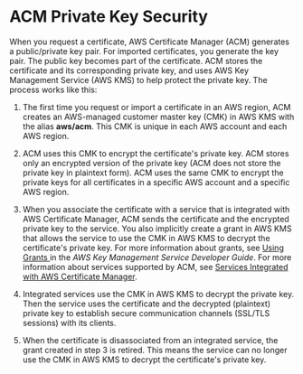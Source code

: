 # ACM Private Key Security<a name="kms"></a>

When you request a certificate, AWS Certificate Manager \(ACM\) generates a public/private key pair\. For imported certificates, you generate the key pair\. The public key becomes part of the certificate\. ACM stores the certificate and its corresponding private key, and uses AWS Key Management Service \(AWS KMS\) to help protect the private key\. The process works like this:

1. The first time you request or import a certificate in an AWS region, ACM creates an AWS\-managed customer master key \(CMK\) in AWS KMS with the alias **aws/acm**\. This CMK is unique in each AWS account and each AWS region\.

1. ACM uses this CMK to encrypt the certificate's private key\. ACM stores only an encrypted version of the private key \(ACM does not store the private key in plaintext form\)\. ACM uses the same CMK to encrypt the private keys for all certificates in a specific AWS account and a specific AWS region\.

1. When you associate the certificate with a service that is integrated with AWS Certificate Manager, ACM sends the certificate and the encrypted private key to the service\. You also implicitly create a grant in AWS KMS that allows the service to use the CMK in AWS KMS to decrypt the certificate's private key\. For more information about grants, see [ Using Grants ](http://docs.aws.amazon.com/kms/latest/developerguide/grants.html) in the *AWS Key Management Service Developer Guide*\. For more information about services supported by ACM, see [Services Integrated with AWS Certificate Manager](acm-services.md)\.

1. Integrated services use the CMK in AWS KMS to decrypt the private key\. Then the service uses the certificate and the decrypted \(plaintext\) private key to establish secure communication channels \(SSL/TLS sessions\) with its clients\.

1. When the certificate is disassociated from an integrated service, the grant created in step 3 is retired\. This means the service can no longer use the CMK in AWS KMS to decrypt the certificate's private key\.